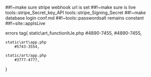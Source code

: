 ##!~make sure stripe webhook url is set
##!~make sure is live tools::stripe_Secret_key_API
					  tools::stripe_Signing_Secret
##!~make database login conf.md
##!~tools::passwordsalt remains constant
##!~site::appIsLive 



errors tag{
	static\art\_functionItJe.php
		#4890-7455, #4890-7455, 

	static\art\app.php
		#5743-3554, 

	static/art/app.php
		#3777-4777, 
}